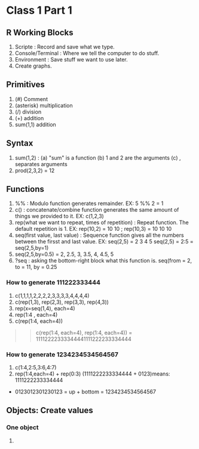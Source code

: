 # Class 1 Part 1
## R Working Blocks
1. <UP-LEFT> Scripte : Record and save what we type. 
2. <BOTTOM-LEFT> Console/Terminal : Where we tell the computer to do stuff.
3. <UP-RIGHT> Environment : Save stuff we want to use later. 
4. <BOTTOM-RIGHT> Create graphs.
## Primitives
1. (#) Comment
2. (asterisk) multiplication 
4. (/) division
5. (+) addition
6. sum(1,1) addition 
## Syntax 
1. sum(1,2) : (a) "sum" is a function (b) 1 and 2 are the arguments (c) , separates arguments
2. prod(2,3,2) = 12 
## Functions 
1. %% : Modulo function generates remainder. EX: 5 %% 2 = 1 
2. c() : concatenate/combine function generates the same amount of things we provided to it. EX: c(1,2,3)
3. rep(what we want to repeat, times of repetition) : Repeat function. The default repetition is 1. EX: rep(10,2) = 10 10 ; rep(10,3) = 10 10 10 
4. seq(first value, last value) : Sequence function gives all the numbers between the firsst and last value. EX: seq(2,5) = 2 3 4 5 
   seq(2,5) = 2:5 = seq(2,5,by=1)
6. seq(2,5,by=0.5) = 2, 2.5, 3, 3.5, 4, 4.5, 5
7. ?seq : asking the bottom-right block what this function is.
   seq(from = 2, to = 11, by = 0.25
### How to generate 111222333444
1. c(1,1,1,1,2,2,2,2,3,3,3,3,4,4,4,4)
2. c(rep(1,3), rep(2,3), rep(3,3), rep(4,3)) 
3. rep(x=seq(1,4), each=4)
4. rep(1:4 , each=4)
5. c(rep(1:4, each=4))
>> c(rep(1:4, each=4), rep(1:4, each=4)) = 11112222333344441111222233334444
### How to generate 1234234534564567
1. c(1:4,2:5,3:6,4:7)
2. rep(1:4,each=4) + rep(0:3) 
  (1111222233334444 + 0123)means: 
   1111222233334444 
 + 0123012301230123 = up + bottom 
 = 1234234534564567
## Objects: Create values 
### One object
1. <Script> name = "Aaron" 
2. Highlight and "Run"
3. <Environment> Appears name means the value "Aaron"
### Two objects
1. <Script> names = c("aaron","omer")  
>> A vector/objects with 2 objects inside it. 
2. Highlight and "Run"
3. <Environment> Appears: chr [1:2] "aaron" "omer" 
>> chr means character object 
   int means interger object
### Integer and character 
1 + 1 = 2
"1" + "1" = Error
### Matrix 
our.matrix = matrix(data = 1:25, nrow=5, ncol=5, byrow=TRUE)
>> Left to right; 5 rows. 
our.matrix = matrix(data = 1:25, nrow=5, ncol=5, byrow=FALSE)
>> Up to down; 5 columns. 
class(our.matrix) = "matrix" 

our.matrix = as.data.frame(our.matrix)
~~~ The columns have names.
class(our.matrix) = "data.frame"
